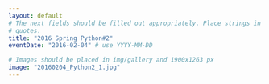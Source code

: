 ```yaml
---
layout: default
# The next fields should be filled out appropriately. Place strings in double
# quotes.
title: "2016 Spring Python#2"
eventDate: "2016-02-04" # use YYYY-MM-DD

# Images should be placed in img/gallery and 1900x1263 px 
image: "20160204_Python2_1.jpg"
---
```


